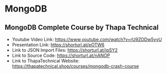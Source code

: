 # MongoDB

## MongoDB Complete Course by Thapa Technical

- Youtube Video Link: https://www.youtube.com/watch?v=rU9ZODw5yvU
- Presentation Link: https://shorturl.at/pOTW6
- Link to JSON Import Files: https://shorturl.at/jpSY2
- Link to Source Code: https://shorturl.at/nANOP
- Link to ThapaTechnical Website: https://thapatechnical.shop/courses/mongodb-crash-course

